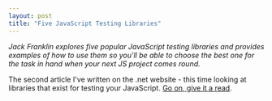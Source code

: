 ```yaml
---
layout: post
title: "Five JavaScript Testing Libraries"
---
```


_Jack Franklin explores five popular JavaScript testing libraries and provides examples of how to use them so you'll be able to choose the best one for the task in hand when your next JS project comes round._

The second article I've written on the .net website - this time looking at libraries that exist for testing your JavaScript. [Go on, give it a read](http://www.netmagazine.com/features/essential-javascript-top-five-testing-libraries).
